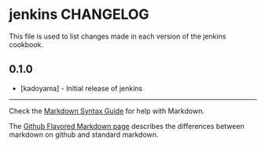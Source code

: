 jenkins CHANGELOG
=================

This file is used to list changes made in each version of the jenkins cookbook.

0.1.0
-----
- [kadoyama] - Initial release of jenkins

- - -
Check the [Markdown Syntax Guide](http://daringfireball.net/projects/markdown/syntax) for help with Markdown.

The [Github Flavored Markdown page](http://github.github.com/github-flavored-markdown/) describes the differences between markdown on github and standard markdown.
